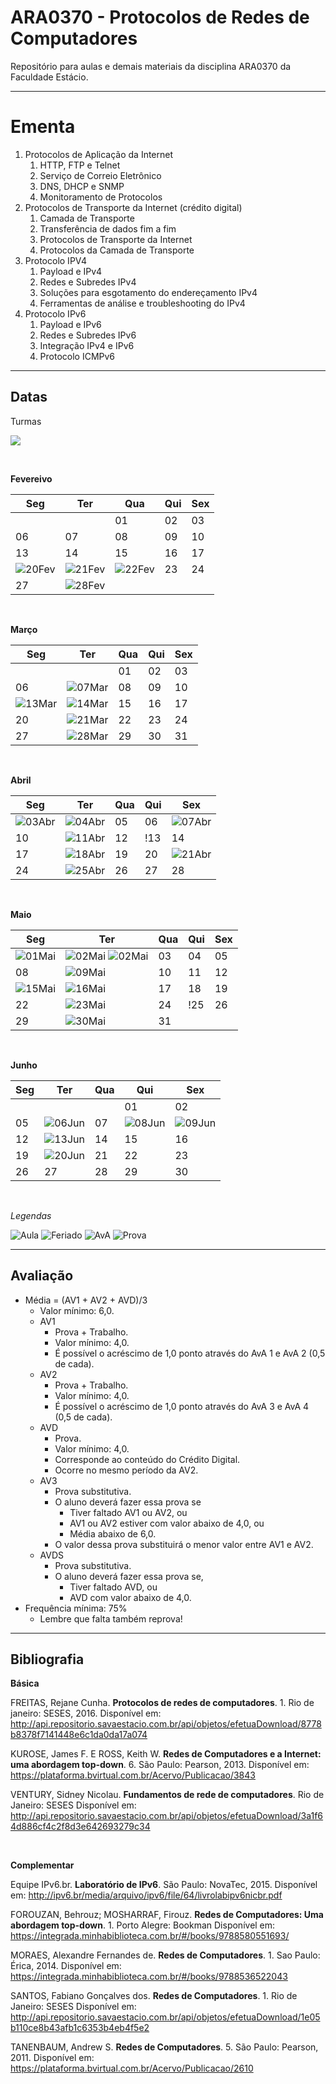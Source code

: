 # **ARA0370 - Protocolos de Redes de Computadores**

Repositório para aulas e demais materiais da disciplina ARA0370 da Faculdade Estácio.

-----

# **Ementa**

1. Protocolos de Aplicação da Internet
   1. HTTP, FTP e Telnet
   2. Serviço de Correio Eletrônico
   3. DNS, DHCP e SNMP
   4. Monitoramento de Protocolos
2. Protocolos de Transporte da Internet (crédito digital)
   1. Camada de Transporte
   2. Transferência de dados fim a fim
   3. Protocolos de Transporte da Internet
   4. Protocolos da Camada de Transporte
3. Protocolo IPV4
   1. Payload e IPv4
   2. Redes e Subredes IPv4
   3. Soluções para esgotamento do endereçamento IPv4
   4. Ferramentas de análise e troubleshooting do IPv4
4. Protocolo IPv6
   1. Payload e IPv6
   2. Redes e Subredes IPv6
   3. Integração IPv4 e IPv6
   4. Protocolo ICMPv6

-----

## **Datas**

Turmas

![](https://img.shields.io/badge/Terça-3001-lightgrey)

<br />

**Fevereivo**

| Seg | Ter | Qua | Qui | Sex |
|---|---|---|---|---|
| | | 01 | 02 | 03 |
| 06 | 07 | 08 | 09 | 10 |
| 13 | 14 | 15 | 16 | 17 |
| ![20Fev](https://placehold.co/25/cornflowerblue/white?text=20) | ![21Fev](https://placehold.co/25/cornflowerblue/white?text=21) | ![22Fev](https://placehold.co/25/cornflowerblue/white?text=22) | 23 | 24 |
| 27 | ![28Fev](https://placehold.co/25/limegreen/white?text=28) | | | |

<br />

**Março**

| Seg | Ter | Qua | Qui | Sex |
|---|---|---|---|---|
|    |    | 01 | 02 | 03 |
| 06 | ![07Mar](https://placehold.co/25/limegreen/white?text=07) | 08 | 09 | 10 |
| ![13Mar](https://placehold.co/25/orange/white?text=13) | ![14Mar](https://placehold.co/25/limegreen/white?text=14) | 15 | 16 | 17 |
| 20 | ![21Mar](https://placehold.co/25/limegreen/white?text=21) | 22 | 23 | 24 |
| 27 | ![28Mar](https://placehold.co/25/limegreen/white?text=28) | 29 | 30 | 31 |

<br />

**Abril**

| Seg | Ter | Qua | Qui | Sex |
|---|---|---|---|---|
| ![03Abr](https://placehold.co/25/orange/white?text=03) | ![04Abr](https://placehold.co/25/limegreen/white?text=04) | 05 | 06 | ![07Abr](https://placehold.co/25/cornflowerblue/white?text=07) |
| 10 | ![11Abr](https://placehold.co/25/limegreen/white?text=11) | 12 | !13 | 14 |
| 17 | ![18Abr](https://placehold.co/25/limegreen/white?text=18) | 19 | 20 | ![21Abr](https://placehold.co/25/cornflowerblue/white?text=21) |
| 24 | ![25Abr](https://placehold.co/25/red/white?text=25) | 26 | 27 | 28 |

<br />

**Maio**

| Seg | Ter | Qua | Qui | Sex |
|---|---|---|---|---|
| ![01Mai](https://placehold.co/25/cornflowerblue/white?text=01) | ![02Mai](https://placehold.co/25/limegreen/white?text=02) ![02Mai](https://placehold.co/25/orange/white?text=02) | 03 | 04 | 05 |
| 08 | ![09Mai](https://placehold.co/25/limegreen/white?text=09) | 10 | 11 | 12 | 
| ![15Mai](https://placehold.co/25/orange/white?text=15) | ![16Mai](https://placehold.co/25/limegreen/white?text=16) | 17 | 18 | 19 |
| 22 | ![23Mai](https://placehold.co/25/limegreen/white?text=23) | 24 | !25 | 26 |
| 29 | ![30Mai](https://placehold.co/25/limegreen/white?text=30) | 31 |    |    |

<br />

**Junho**

| Seg | Ter | Qua | Qui | Sex |
|---|---|---|---|---|
|    |    |    | 01 | 02 |
| 05 | ![06Jun](https://placehold.co/25/red/white?text=06) | 07 | ![08Jun](https://placehold.co/25/cornflowerblue/white?text=21) | ![09Jun](https://placehold.co/25/cornflowerblue/white?text=09) |
| 12 | ![13Jun](https://placehold.co/25/limegreen/white?text=13) | 14 | 15 | 16 |
| 19 | ![20Jun](https://placehold.co/25/red/white?text=20) | 21 | 22 | 23 |
| 26 | 27 | 28 | 29 | 30 |

<br />

*Legendas*

![Aula](https://img.shields.io/badge/-Aula-limegreen?style=for-the-badge)
![Feriado](https://img.shields.io/badge/-Feriado-cornflowerblue?style=for-the-badge)
![AvA](https://img.shields.io/badge/-Avaliando_o_Aprendizado-orange?style=for-the-badge)
![Prova](https://img.shields.io/badge/-Prova-red?style=for-the-badge)

-----

## **Avaliação**

* Média = (AV1 + AV2 + AVD)/3
  * Valor mínimo: 6,0.
  * AV1
    * Prova + Trabalho.
    * Valor mínimo: 4,0.
    * É possível o acréscimo de 1,0 ponto através do AvA 1 e AvA 2 (0,5 de cada).
  * AV2
    * Prova + Trabalho.
    * Valor mínimo: 4,0.
    * É possível o acréscimo de 1,0 ponto através do AvA 3 e AvA 4 (0,5 de cada).
  * AVD
    * Prova.
    * Valor mínimo: 4,0.
    * Corresponde ao conteúdo do Crédito Digital.
    * Ocorre no mesmo período da AV2.
  * AV3
    * Prova substitutiva.
    * O aluno deverá fazer essa prova se
      * Tiver faltado AV1 ou AV2, ou
      * AV1 ou AV2 estiver com valor abaixo de 4,0, ou
      * Média abaixo de 6,0.
    * O valor dessa prova substituirá o menor valor entre AV1 e AV2.
  * AVDS
    * Prova substitutiva.
    * O aluno deverá fazer essa prova se,
      * Tiver faltado AVD, ou
      * AVD com valor abaixo de 4,0.
* Frequência mínima: 75%
  * Lembre que falta também reprova!

-----

## **Bibliografia**

**Básica**

FREITAS, Rejane Cunha. **Protocolos de redes de computadores**. 1. Rio de janeiro: SESES, 2016.
Disponível em: http://api.repositorio.savaestacio.com.br/api/objetos/efetuaDownload/8778b837­8f71­4144­8e6c­1da0da17a074

KUROSE, James F. E ROSS, Keith W. **Redes de Computadores e a Internet: uma abordagem top­-down**. 6. São Paulo: Pearson, 2013.
Disponível em: https://plataforma.bvirtual.com.br/Acervo/Publicacao/3843

VENTURY, Sidney Nicolau. **Fundamentos de rede de computadores**. Rio de Janeiro: SESES
Disponível em: http://api.repositorio.savaestacio.com.br/api/objetos/efetuaDownload/3a1f64d8­86cf­4c2f­8d3e­642693279c34

<br />

**Complementar**

Equipe IPv6.br. **Laboratório de IPv6**. São Paulo: NovaTec, 2015.
Disponível em: http://ipv6.br/media/arquivo/ipv6/file/64/livro­lab­ipv6­nicbr.pdf

FOROUZAN, Behrouz; MOSHARRAF, Firouz. **Redes de Computadores: Uma abordagem top­-down**. 1. Porto Alegre: Bookman
Disponível em: https://integrada.minhabiblioteca.com.br/#/books/9788580551693/

MORAES, Alexandre Fernandes de. **Redes de Computadores**. 1. Sao Paulo: Érica, 2014.
Disponível em: https://integrada.minhabiblioteca.com.br/#/books/9788536522043

SANTOS, Fabiano Gonçalves dos. **Redes de Computadores**. 1. Rio de Janeiro: SESES
Disponível em: http://api.repositorio.savaestacio.com.br/api/objetos/efetuaDownload/1e05b110­ce8b­43af­b1c6­353b4eb4f5e2

TANENBAUM, Andrew S. **Redes de Computadores**. 5. São Paulo: Pearson, 2011.
Disponível em: https://plataforma.bvirtual.com.br/Acervo/Publicacao/2610
